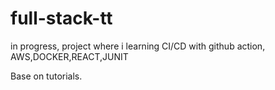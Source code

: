 # full-stack-tt
in progress, project where i learning CI/CD with github action, 
AWS,DOCKER,REACT,JUNIT

Base on tutorials.
